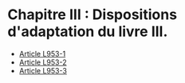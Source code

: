 # Chapitre III : Dispositions d'adaptation du livre III.

- [Article L953-1](article-l953-1.md)
- [Article L953-2](article-l953-2.md)
- [Article L953-3](article-l953-3.md)

